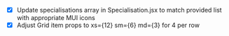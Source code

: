 - [x] Update specialisations array in Specialisation.jsx to match provided list with appropriate MUI icons
- [x] Adjust Grid item props to xs={12} sm={6} md={3} for 4 per row
